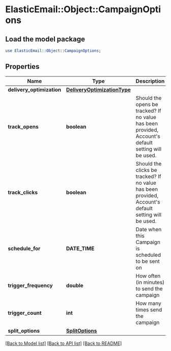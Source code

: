 # ElasticEmail::Object::CampaignOptions

## Load the model package
```perl
use ElasticEmail::Object::CampaignOptions;
```

## Properties
Name | Type | Description | Notes
------------ | ------------- | ------------- | -------------
**delivery_optimization** | [**DeliveryOptimizationType**](DeliveryOptimizationType.md) |  | [optional] 
**track_opens** | **boolean** | Should the opens be tracked? If no value has been provided, Account&#39;s default setting will be used. | [optional] 
**track_clicks** | **boolean** | Should the clicks be tracked? If no value has been provided, Account&#39;s default setting will be used. | [optional] 
**schedule_for** | **DATE_TIME** | Date when this Campaign is scheduled to be sent on | [optional] 
**trigger_frequency** | **double** | How often (in minutes) to send the campaign | [optional] 
**trigger_count** | **int** | How many times send the campaign | [optional] 
**split_options** | [**SplitOptions**](SplitOptions.md) |  | [optional] 

[[Back to Model list]](../README.md#documentation-for-models) [[Back to API list]](../README.md#documentation-for-api-endpoints) [[Back to README]](../README.md)



